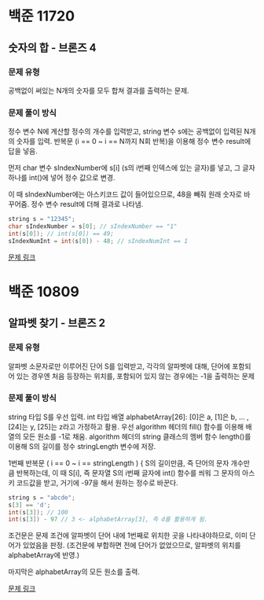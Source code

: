 # 백준 11720
## 숫자의 합 - 브론즈 4
### 문제 유형

공백없이 써있는 N개의 숫자를 모두 합쳐 결과를 출력하는 문제.

### 문제 풀이 방식

정수 변수 N에 계산할 정수의 개수를 입력받고, string 변수 s에는 공백없이 입력된 N개의 숫자를 입력.
반복문 (i == 0 ~ i == N까지 N회 반복)을 이용해 정수 변수 result에 답을 넣음. 

먼저 char 변수 sIndexNumber에 s[i] (s의 i번째 인덱스에 있는 글자)를 넣고, 
그 글자 하나를 int()에 넣어 정수 값으로 변경.

이 때 sIndexNumber에는 아스키코드 값이 들어있으므로,
48을 빼줘 원래 숫자로 바꾸어줌. 정수 변수 result에 더해 결과로 나타냄.
~~~cpp
string s = "12345";
char sIndexNumber = s[0]; // sIndexNumber == "1"
int(s[0]); // int(s[0]) == 49;
sIndexNumInt = int(s[0]) - 48; // sIndexNumInt == 1
~~~


[문제 링크](https://www.acmicpc.net/submit/11720/94006159)

# 백준 10809
## 알파벳 찾기 - 브론즈 2
### 문제 유형

알파벳 소문자로만 이루어진 단어 S를 입력받고, 각각의 알파벳에 대해, 단어에 포함되어 있는 경우엔 처음 등장하는 위치를, 포함되어 있지 않는 경우에는 -1을 출력하는 문제

### 문제 풀이 방식
string 타입 S를 우선 입력.
int 타입 배열 alphabetArray[26]: [0]은 a, [1]은 b, ... , [24]는 y, [25]는 z라고 가정하고 활용.
우선 algorithm 헤더의 fill() 함수를 이용해 배열의 모든 원소를 -1로 채움.
algorithm 헤더의 string 클래스의 멤버 함수 length()를 이용해 S의 길이를 정수 stringLength 변수에 저장. 

1번째 반복문 ( i == 0 ~ i == stringLength ) { S의 길이만큼, 즉 단어의 문자 개수만큼 반복하는데, 이 때 S[i], 즉 문자열 S의 i번째 글자에 int() 함수를 씌워 그 문자의 아스키 코드값을 받고, 거기에 -97을 해서 원하는 정수로 바꾼다. 
~~~cpp
string s = "abcde";
s[3] == 'd';
int(s[3]); // 100
int(s[3]) - 97 // 3 <- alphabetArray[3], 즉 d를 활용하게 됨. 
~~~
조건문은 문제 조건에 알파벳이 단어 내에 1번째로 위치한 곳을 나타내야하므로, 이미 단어가 있었음을 판정.
(조건문에 부합하면 전에 단어가 없었으므로, 알파벳의 위치를 alphabetArray에 반영.)

마지막은 alphabetArray의 모든 원소를 출력.

[문제 링크](https://www.acmicpc.net/submit/10809/94010686)
